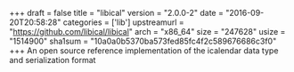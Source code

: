 +++
draft = false
title = "libical"
version = "2.0.0-2"
date = "2016-09-20T20:58:28"
categories = ['lib']
upstreamurl = "https://github.com/libical/libical"
arch = "x86_64"
size = "247628"
usize = "1514900"
sha1sum = "10a0a0b5370ba573fed85fc4f2c589676686c3f0"
+++
An open source reference implementation of the icalendar data type and serialization format
